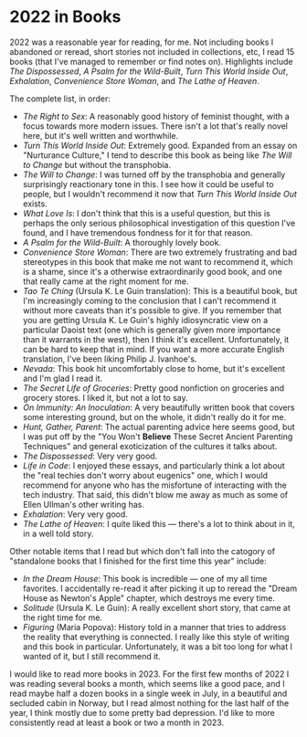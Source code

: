 # 2022 in Books

2022 was a reasonable year for reading, for me. Not including books I abandoned or reread, short stories not included in collections, etc, I read 15 books (that I've managed to remember or find notes on). Highlights include *The Dispossessed*, *A Psalm for the Wild-Built*, *Turn This World Inside Out*, *Exhalation*, *Convenience Store Woman*, and *The Lathe of Heaven*.

The complete list, in order:

* *The Right to Sex*: A reasonably good history of feminist thought, with a focus towards more modern issues. There isn't a lot that's really novel here, but it's well written and worthwhile.
* *Turn This World Inside Out*: Extremely good. Expanded from an essay on "Nurturance Culture," I tend to describe this book as being like *The Will to Change* but without the transphobia.
* *The Will to Change*: I was turned off by the transphobia and generally surprisingly reactionary tone in this. I see how it could be useful to people, but I wouldn't recommend it now that *Turn This World Inside Out* exists.
* *What Love Is*: I don't think that this is a useful question, but this is perhaps the only serious philosophical investigation of this question I've found, and I have tremendous fondness for it for that reason.
* *A Psalm for the Wild-Built*: A thoroughly lovely book.
* *Convenience Store Woman*: There are two extremely frustrating and bad stereotypes in this book that make me not want to recommend it, which is a shame, since it's a otherwise extraordinarily good book, and one that really came at the right moment for me.
* *Tao Te Ching* (Ursula K. Le Guin translation): This is a beautiful book, but I'm increasingly coming to the conclusion that I can't recommend it without more caveats than it's possible to give. If you remember that you are getting Ursula K. Le Guin's highly idiosyncratic view on a particular Daoist text (one which is generally given more importance than it warrants in the west), then I think it's excellent. Unfortunately, it can be hard to keep that in mind. If you want a more accurate English translation, I've been liking Philip J. Ivanhoe's.
* *Nevada*: This book hit uncomfortably close to home, but it's excellent and I'm glad I read it.
* *The Secret Life of Groceries*: Pretty good nonfiction on groceries and grocery stores. I liked it, but not a lot to say.
* *On Immunity: An Inoculation*: A very beautifully written book that covers some interesting ground, but on the whole, it didn't really do it for me.
* *Hunt, Gather, Parent*: The actual parenting advice here seems good, but I was put off by the "You Won't **Believe** These Secret Ancient Parenting Techniques" and general exoticization of the cultures it talks about.
* *The Dispossessed*: Very very good.
* *Life in Code*: I enjoyed these essays, and particularly think a lot about the "real techies don't worry about eugenics" one, which I would recommend for anyone who has the misfortune of interacting with the tech industry. That said, this didn't blow me away as much as some of Ellen Ullman's other writing has.
* *Exhalation*: Very very good.
* *The Lathe of Heaven*: I quite liked this — there's a lot to think about in it, in a well told story.

Other notable items that I read but which don't fall into the catogory of "standalone books that I finished for the first time this year" include:

* *In the Dream House*: This book is incredible — one of my all time favorites. I accidentally re-read it after picking it up to reread the "Dream House as Newton's Apple" chapter, which destroys me every time.
* *Solitude* (Ursula K. Le Guin): A really excellent short story, that came at the right time for me.
* *Figuring* (Maria Popova): History told in a manner that tries to address the reality that everything is connected. I really like this style of writing and this book in particular. Unfortunately, it was a bit too long for what I wanted of it, but I still recommend it.

I would like to read more books in 2023. For the first few months of 2022 I was reading several books a month, which seems like a good pace, and I read maybe half a dozen books in a single week in July, in a beautiful and secluded cabin in Norway, but I read almost nothing for the last half of the year, I think mostly due to some pretty bad depression. I'd like to more consistently read at least a book or two a month in 2023.
